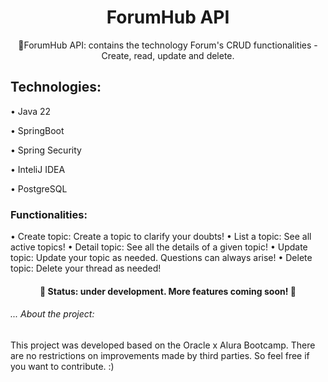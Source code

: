 <h1 align="center">ForumHub API</h1>
<p align="center">🚀ForumHub API: contains the technology Forum's CRUD functionalities - Create, read, update and delete.</p>

<h2>Technologies: </h2>
• Java 22

• SpringBoot

• Spring Security

• InteliJ IDEA

• PostgreSQL

<h3>Functionalities: </h3>
• Create topic: Create a topic to clarify your doubts!
• List a topic: See all active topics!
• Detail topic: See all the details of a given topic!
• Update topic: Update your topic as needed. Questions can always arise!
• Delete topic: Delete your thread as needed!

  <h4 align="center"> 
	🚧 Status: under development. More features coming soon! 🚧
</h4>

<h6>... About the project: </h6>
<p>This project was developed based on the Oracle x Alura Bootcamp. There are no restrictions on improvements made by third parties. So feel free if you want to contribute. :)</p>
